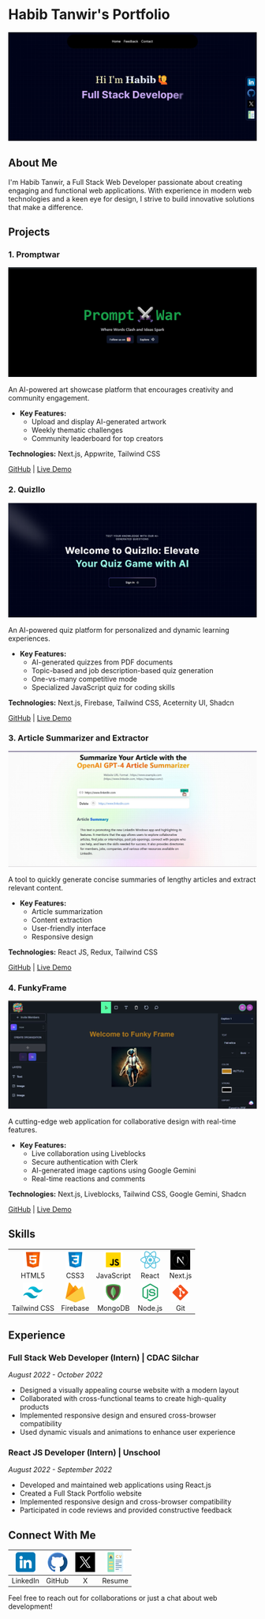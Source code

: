 # Habib Tanwir's Portfolio

![Portfolio Banner](public/portfolio.png)

## About Me

I'm Habib Tanwir, a Full Stack Web Developer passionate about creating engaging and functional web applications. With experience in modern web technologies and a keen eye for design, I strive to build innovative solutions that make a difference.

## Projects

### 1. Promptwar
![Promptwar](public/promptwar/promptwar.jpg)

An AI-powered art showcase platform that encourages creativity and community engagement.

- **Key Features:**
  - Upload and display AI-generated artwork
  - Weekly thematic challenges
  - Community leaderboard for top creators

**Technologies:** Next.js, Appwrite, Tailwind CSS

[GitHub](https://github.com/Habib7442/prompt-war) | [Live Demo](https://promptwar.vercel.app/)

### 2. Quizllo
![Quizllo](public/quizllo/quizllo-1.png)

An AI-powered quiz platform for personalized and dynamic learning experiences.

- **Key Features:**
  - AI-generated quizzes from PDF documents
  - Topic-based and job description-based quiz generation
  - One-vs-many competitive mode
  - Specialized JavaScript quiz for coding skills

**Technologies:** Next.js, Firebase, Tailwind CSS, Aceternity UI, Shadcn

[GitHub](https://github.com/Habib7442/quizllo) | [Live Demo](https://quizllo.vercel.app/)

### 3. Article Summarizer and Extractor
![Article Summarizer](public/summarizer/summarizer.jpg)

A tool to quickly generate concise summaries of lengthy articles and extract relevant content.

- **Key Features:**
  - Article summarization
  - Content extraction
  - User-friendly interface
  - Responsive design

**Technologies:** React JS, Redux, Tailwind CSS

[GitHub](https://github.com/Habib7442/article-summarizer-extractor) | [Live Demo](https://articlesummarease.netlify.app/)

### 4. FunkyFrame
![FunkyFrame](public/funkyframe/funkyframe.jpg)

A cutting-edge web application for collaborative design with real-time features.

- **Key Features:**
  - Live collaboration using Liveblocks
  - Secure authentication with Clerk
  - AI-generated image captions using Google Gemini
  - Real-time reactions and comments

**Technologies:** Next.js, Liveblocks, Tailwind CSS, Google Gemini, Shadcn

[GitHub](https://github.com/Habib7442/funky-frame) | [Live Demo](https://funky-frame.vercel.app/)

## Skills

| | | | | |
|:---:|:---:|:---:|:---:|:---:|
| <img src="public/tech/html.png" alt="HTML5" width="40" height="40"/> <br> HTML5 | <img src="public/tech/css.png" alt="CSS3" width="40" height="40"/> <br> CSS3 | <img src="public/tech/javascript.png" alt="JavaScript" width="40" height="40"/> <br> JavaScript | <img src="public/tech/reactjs.png" alt="React" width="40" height="40"/> <br> React | <img src="public/tech/next.jpeg" alt="Next.js" width="40" height="40"/> <br> Next.js |
| <img src="public/tech/tailwind.png" alt="Tailwind CSS" width="40" height="40"/> <br> Tailwind CSS | <img src="public/tech/firebase.svg" alt="Firebase" width="40" height="40"/> <br> Firebase | <img src="public/tech/mongodb.png" alt="MongoDB" width="40" height="40"/> <br> MongoDB | <img src="public/tech/nodejs.png" alt="Node.js" width="40" height="40"/> <br> Node.js | <img src="public/tech/git.png" alt="Git" width="40" height="40"/> <br> Git |
## Experience

### Full Stack Web Developer (Intern) | CDAC Silchar
*August 2022 - October 2022*

- Designed a visually appealing course website with a modern layout
- Collaborated with cross-functional teams to create high-quality products
- Implemented responsive design and ensured cross-browser compatibility
- Used dynamic visuals and animations to enhance user experience

### React JS Developer (Intern) | Unschool
*August 2022 - September 2022*

- Developed and maintained web applications using React.js
- Created a Full Stack Portfolio website
- Implemented responsive design and cross-browser compatibility
- Participated in code reviews and provided constructive feedback

## Connect With Me

| <a href="https://www.linkedin.com/in/habib-tanwir/"><img src="public/social/linkedin.png" alt="LinkedIn" width="40" height="40"/></a> | <a href="https://github.com/Habib7442"><img src="public/social/github.png" alt="GitHub" width="40" height="40"/></a> | <a href="https://x.com/TanwirHabib"><img src="public/social/x.jpg" alt="X" width="40" height="40"/></a> | <a href="https://www.canva.com/design/DAF1bUqxFeQ/wpMAb5iXOl-U_JAq9QvKrw/view"><img src="public/social/cv.png" alt="Resume" width="40" height="40"/></a> |
|:---:|:---:|:---:|:---:|
| LinkedIn | GitHub | X | Resume |

Feel free to reach out for collaborations or just a chat about web development!